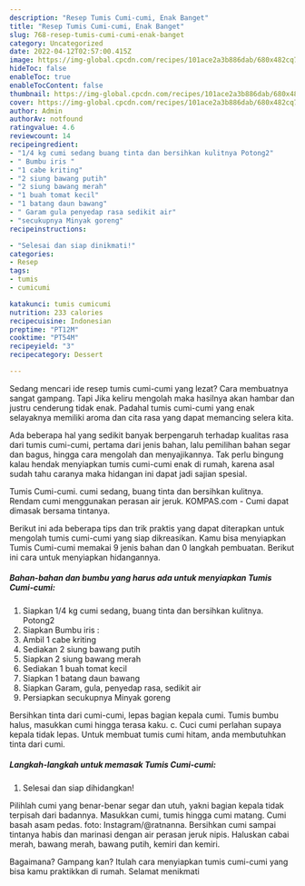 ```yaml
---
description: "Resep Tumis Cumi-cumi, Enak Banget"
title: "Resep Tumis Cumi-cumi, Enak Banget"
slug: 768-resep-tumis-cumi-cumi-enak-banget
category: Uncategorized
date: 2022-04-12T02:57:00.415Z
image: https://img-global.cpcdn.com/recipes/101ace2a3b886dab/680x482cq70/tumis-cumi-cumi-foto-resep-utama.jpg
hideToc: false
enableToc: true
enableTocContent: false
thumbnail: https://img-global.cpcdn.com/recipes/101ace2a3b886dab/680x482cq70/tumis-cumi-cumi-foto-resep-utama.jpg
cover: https://img-global.cpcdn.com/recipes/101ace2a3b886dab/680x482cq70/tumis-cumi-cumi-foto-resep-utama.jpg
author: Admin
authorAv: notfound
ratingvalue: 4.6
reviewcount: 14
recipeingredient:
- "1/4 kg cumi sedang buang tinta dan bersihkan kulitnya Potong2"
- " Bumbu iris "
- "1 cabe kriting"
- "2 siung bawang putih"
- "2 siung bawang merah"
- "1 buah tomat kecil"
- "1 batang daun bawang"
- " Garam gula penyedap rasa sedikit air"
- "secukupnya Minyak goreng"
recipeinstructions:

- "Selesai dan siap dinikmati!"
categories:
- Resep
tags:
- tumis
- cumicumi

katakunci: tumis cumicumi 
nutrition: 233 calories
recipecuisine: Indonesian
preptime: "PT12M"
cooktime: "PT54M"
recipeyield: "3"
recipecategory: Dessert

---
```



Sedang mencari ide resep tumis cumi-cumi yang lezat? Cara membuatnya sangat gampang. Tapi Jika keliru mengolah maka hasilnya akan hambar dan justru cenderung tidak enak. Padahal tumis cumi-cumi yang enak selayaknya memiliki aroma dan cita rasa yang dapat memancing selera kita.


Ada beberapa hal yang sedikit banyak berpengaruh terhadap kualitas rasa dari tumis cumi-cumi, pertama dari jenis bahan, lalu pemilihan bahan segar dan bagus, hingga cara mengolah dan menyajikannya. Tak perlu bingung kalau hendak menyiapkan tumis cumi-cumi enak di rumah, karena asal sudah tahu caranya maka hidangan ini dapat jadi sajian spesial.

Tumis Cumi-cumi. cumi sedang, buang tinta dan bersihkan kulitnya. Rendam cumi menggunakan perasan air jeruk. KOMPAS.com - Cumi dapat dimasak bersama tintanya.


Berikut ini ada beberapa tips dan trik praktis yang dapat diterapkan untuk mengolah tumis cumi-cumi yang siap dikreasikan. Kamu bisa menyiapkan Tumis Cumi-cumi memakai 9 jenis bahan dan 0 langkah pembuatan. Berikut ini cara untuk menyiapkan hidangannya.

<!--inarticleads1-->

##### Bahan-bahan dan bumbu yang harus ada untuk menyiapkan Tumis Cumi-cumi:

1. Siapkan 1/4 kg cumi sedang, buang tinta dan bersihkan kulitnya. Potong2
1. Siapkan  Bumbu iris :
1. Ambil 1 cabe kriting
1. Sediakan 2 siung bawang putih
1. Siapkan 2 siung bawang merah
1. Sediakan 1 buah tomat kecil
1. Siapkan 1 batang daun bawang
1. Siapkan  Garam, gula, penyedap rasa, sedikit air
1. Persiapkan secukupnya Minyak goreng


Bersihkan tinta dari cumi-cumi, lepas bagian kepala cumi. Tumis bumbu halus, masukkan cumi hingga terasa kaku. c. Cuci cumi perlahan supaya kepala tidak lepas. Untuk membuat tumis cumi hitam, anda membutuhkan tinta dari cumi. 

<!--inarticleads2-->

##### Langkah-langkah untuk memasak Tumis Cumi-cumi:


1. Selesai dan siap dihidangkan!

Pilihlah cumi yang benar-benar segar dan utuh, yakni bagian kepala tidak terpisah dari badannya. Masukkan cumi, tumis hingga cumi matang. Cumi basah asam pedas. foto: Instagram/@ratnanna. Bersihkan cumi sampai tintanya habis dan marinasi dengan air perasan jeruk nipis. Haluskan cabai merah, bawang merah, bawang putih, kemiri dan kemiri. 

Bagaimana? Gampang kan? Itulah cara menyiapkan tumis cumi-cumi yang bisa kamu praktikkan di rumah. Selamat menikmati
